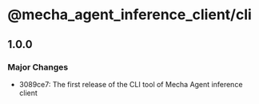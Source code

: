 # @mecha_agent_inference_client/cli

## 1.0.0

### Major Changes

- 3089ce7: The first release of the CLI tool of Mecha Agent inference client
